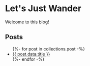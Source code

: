 # Let's Just Wander

Welcome to this blog!

## Posts

<ul>
{%- for post in collections.post -%}
  <li>
    <a href={{ post.url }}>{{ post.data.title }}</a>
  </li>
{%- endfor -%}
</ul>
